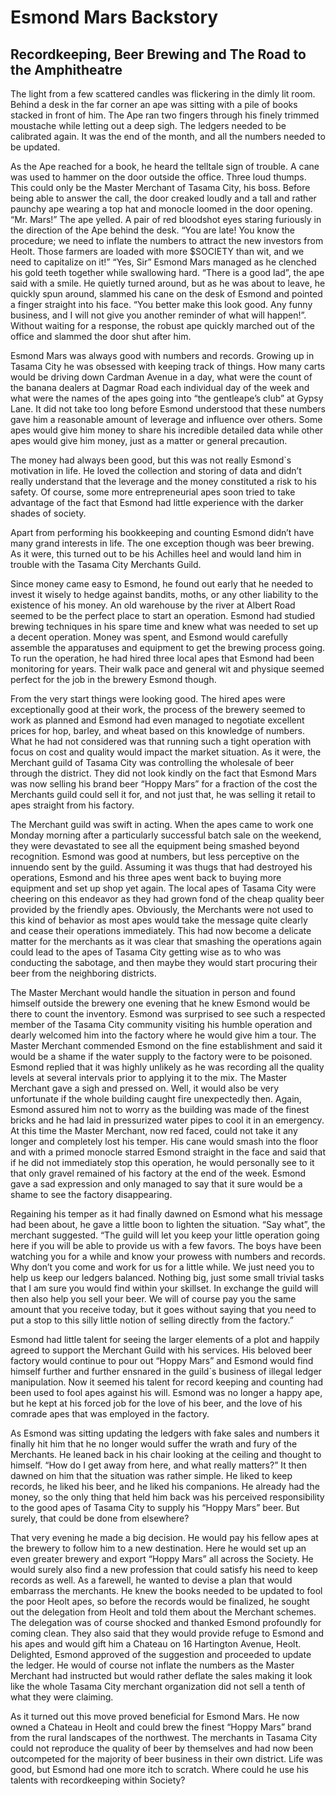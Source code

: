 # Esmond Mars Backstory

## Recordkeeping, Beer Brewing and The Road to the Amphitheatre

The light from a few scattered candles was flickering in the dimly lit room. Behind a desk in the far corner an ape was sitting with a pile of books stacked in front of him. The Ape ran two fingers through his finely trimmed moustache while letting out a deep sigh. The ledgers needed to be calibrated again. It was the end of the month, and all the numbers needed to be updated.

As the Ape reached for a book, he heard the telltale sign of trouble. A cane was used to hammer on the door outside the office. Three loud thumps. This could only be the Master Merchant of Tasama City, his boss. Before being able to answer the call, the door creaked loudly and a tall and rather paunchy ape wearing a top hat and monocle loomed in the door opening. “Mr. Mars!” The ape yelled. A pair of red bloodshot eyes staring furiously in the direction of the Ape behind the desk. “You are late! You know the procedure; we need to inflate the numbers to attract the new investors from Heolt. Those farmers are loaded with more $SOCIETY than wit, and we need to capitalize on it!” “Yes, Sir” Esmond Mars managed as he clenched his gold teeth together while swallowing hard. “There is a good lad”, the ape said with a smile. He quietly turned around, but as he was about to leave, he quickly spun around, slammed his cane on the desk of Esmond and pointed a finger straight into his face. “You better make this look good. Any funny business, and I will not give you another reminder of what will happen!”. Without waiting for a response, the robust ape quickly marched out of the office and slammed the door shut after him.

Esmond Mars was always good with numbers and records. Growing up in Tasama City he was obsessed with keeping track of things. How many carts would be driving down Cardman Avenue in a day, what were the count of the banana dealers at Dagmar Road each individual day of the week and what were the names of the apes going into “the gentleape’s club” at Gypsy Lane. It did not take too long before Esmond understood that these numbers gave him a reasonable amount of leverage and influence over others. Some apes would give him money to share his incredible detailed data while other apes would give him money, just as a matter or general precaution.

The money had always been good, but this was not really Esmond\`s motivation in life. He loved the collection and storing of data and didn’t really understand that the leverage and the money constituted a risk to his safety. Of course, some more entrepreneurial apes soon tried to take advantage of the fact that Esmond had little experience with the darker shades of society.

Apart from performing his bookkeeping and counting Esmond didn’t have many grand interests in life. The one exception though was beer brewing. As it were, this turned out to be his Achilles heel and would land him in trouble with the Tasama City Merchants Guild.

Since money came easy to Esmond, he found out early that he needed to invest it wisely to hedge against bandits, moths, or any other liability to the existence of his money. An old warehouse by the river at Albert Road seemed to be the perfect place to start an operation. Esmond had studied brewing techniques in his spare time and knew what was needed to set up a decent operation. Money was spent, and Esmond would carefully assemble the apparatuses and equipment to get the brewing process going. To run the operation, he had hired three local apes that Esmond had been monitoring for years. Their walk pace and general wit and physique seemed perfect for the job in the brewery Esmond though.

From the very start things were looking good. The hired apes were exceptionally good at their work, the process of the brewery seemed to work as planned and Esmond had even managed to negotiate excellent prices for hop, barley, and wheat based on this knowledge of numbers. What he had not considered was that running such a tight operation with focus on cost and quality would impact the market situation. As it were, the Merchant guild of Tasama City was controlling the wholesale of beer through the district. They did not look kindly on the fact that Esmond Mars was now selling his brand beer “Hoppy Mars” for a fraction of the cost the Merchants guild could sell it for, and not just that, he was selling it retail to apes straight from his factory.

The Merchant guild was swift in acting. When the apes came to work one Monday morning after a particularly successful batch sale on the weekend, they were devastated to see all the equipment being smashed beyond recognition. Esmond was good at numbers, but less perceptive on the innuendo sent by the guild. Assuming it was thugs that had destroyed his operations, Esmond and his three apes went back to buying more equipment and set up shop yet again. The local apes of Tasama City were cheering on this endeavor as they had grown fond of the cheap quality beer provided by the friendly apes. Obviously, the Merchants were not used to this kind of behavior as most apes would take the message quite clearly and cease their operations immediately. This had now become a delicate matter for the merchants as it was clear that smashing the operations again could lead to the apes of Tasama City getting wise as to who was conducting the sabotage, and then maybe they would start procuring their beer from the neighboring districts.

The Master Merchant would handle the situation in person and found himself outside the brewery one evening that he knew Esmond would be there to count the inventory. Esmond was surprised to see such a respected member of the Tasama City community visiting his humble operation and dearly welcomed him into the factory where he would give him a tour. The Master Merchant commended Esmond on the fine establishment and said it would be a shame if the water supply to the factory were to be poisoned. Esmond replied that it was highly unlikely as he was recording all the quality levels at several intervals prior to applying it to the mix. The Master Merchant gave a sigh and pressed on. Well, it would also be very unfortunate if the whole building caught fire unexpectedly then. Again, Esmond assured him not to worry as the building was made of the finest bricks and he had laid in pressurized water pipes to cool it in an emergency. At this time the Master Merchant, now red faced, could not take it any longer and completely lost his temper. His cane would smash into the floor and with a primed monocle starred Esmond straight in the face and said that if he did not immediately stop this operation, he would personally see to it that only gravel remained of his factory at the end of the week. Esmond gave a sad expression and only managed to say that it sure would be a shame to see the factory disappearing.

Regaining his temper as it had finally dawned on Esmond what his message had been about, he gave a little boon to lighten the situation. “Say what”, the merchant suggested. “The guild will let you keep your little operation going here if you will be able to provide us with a few favors. The boys have been watching you for a while and know your prowess with numbers and records. Why don’t you come and work for us for a little while. We just need you to help us keep our ledgers balanced. Nothing big, just some small trivial tasks that I am sure you would find within your skillset. In exchange the guild will then also help you sell your beer. We will of course pay you the same amount that you receive today, but it goes without saying that you need to put a stop to this silly little notion of selling directly from the factory.”

Esmond had little talent for seeing the larger elements of a plot and happily agreed to support the Merchant Guild with his services. His beloved beer factory would continue to pour out “Hoppy Mars” and Esmond would find himself further and further ensnared in the guild\`s business of illegal ledger manipulation. Now it seemed his talent for record keeping and counting had been used to fool apes against his will. Esmond was no longer a happy ape, but he kept at his forced job for the love of his beer, and the love of his comrade apes that was employed in the factory.

As Esmond was sitting updating the ledgers with fake sales and numbers it finally hit him that he no longer would suffer the wrath and fury of the Merchants. He leaned back in his chair looking at the ceiling and thought to himself. “How do I get away from here, and what really matters?” It then dawned on him that the situation was rather simple. He liked to keep records, he liked his beer, and he liked his companions. He already had the money, so the only thing that held him back was his perceived responsibility to the good apes of Tasama City to supply his “Hoppy Mars” beer. But surely, that could be done from elsewhere?

That very evening he made a big decision. He would pay his fellow apes at the brewery to follow him to a new destination. Here he would set up an even greater brewery and export “Hoppy Mars” all across the Society. He would surely also find a new profession that could satisfy his need to keep records as well. As a farewell, he wanted to devise a plan that would embarrass the merchants. He knew the books needed to be updated to fool the poor Heolt apes, so before the records would be finalized, he sought out the delegation from Heolt and told them about the Merchant schemes. The delegation was of course shocked and thanked Esmond profoundly for coming clean. They also said that they would provide refuge to Esmond and his apes and would gift him a Chateau on 16 Hartington Avenue, Heolt. Delighted, Esmond approved of the suggestion and proceeded to update the ledger. He would of course not inflate the numbers as the Master Merchant had instructed but would rather deflate the sales making it look like the whole Tasama City merchant organization did not sell a tenth of what they were claiming.

As it turned out this move proved beneficial for Esmond Mars. He now owned a Chateau in Heolt and could brew the finest “Hoppy Mars” brand from the rural landscapes of the northwest. The merchants in Tasama City could not reproduce the quality of beer by themselves and had now been outcompeted for the majority of beer business in their own district. Life was good, but Esmond had one more itch to scratch. Where could he use his talents with recordkeeping within Society?
